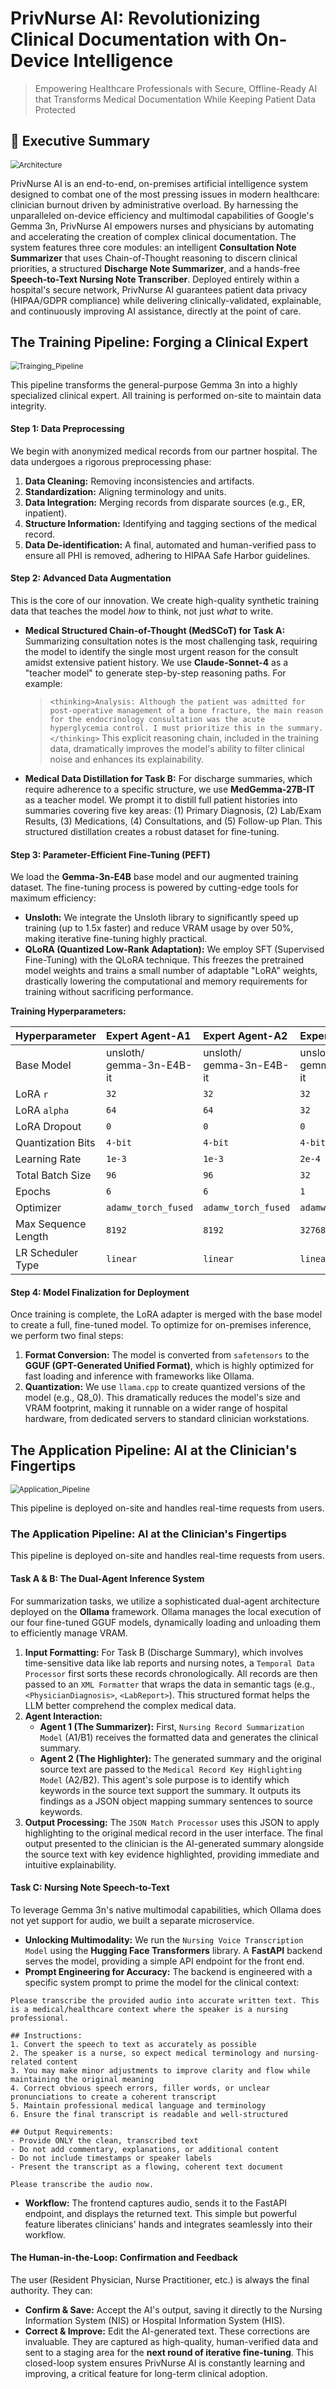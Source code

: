 # PrivNurse AI: Revolutionizing Clinical Documentation with On-Device Intelligence
> Empowering Healthcare Professionals with Secure, Offline-Ready AI that Transforms Medical Documentation While Keeping Patient Data Protected

## **🚀 Executive Summary**

<img src="/assets/PrivNurseAI_architecture_0802.png" alt="Architecture" style="zoom:85%;" />

PrivNurse AI is an end-to-end, on-premises artificial intelligence system designed to combat one of the most pressing issues in modern healthcare: clinician burnout driven by administrative overload. By harnessing the unparalleled on-device efficiency and multimodal capabilities of Google's Gemma 3n, PrivNurse AI empowers nurses and physicians by automating and accelerating the creation of complex clinical documentation. The system features three core modules: an intelligent **Consultation Note Summarizer** that uses Chain-of-Thought reasoning to discern clinical priorities, a structured **Discharge Note Summarizer**, and a hands-free **Speech-to-Text Nursing Note Transcriber**. Deployed entirely within a hospital's secure network, PrivNurse AI guarantees patient data privacy (HIPAA/GDPR compliance) while delivering clinically-validated, explainable, and continuously improving AI assistance, directly at the point of care.

## The Training Pipeline: Forging a Clinical Expert

<img src="/assets/training_pipeline.png" alt="Trainging_Pipeline" style="zoom:85%;" />

This pipeline transforms the general-purpose Gemma 3n into a highly specialized clinical expert. All training is performed on-site to maintain data integrity.

#### **Step 1: Data Preprocessing**
We begin with anonymized medical records from our partner hospital. The data undergoes a rigorous preprocessing phase:
1.  **Data Cleaning:** Removing inconsistencies and artifacts.
2.  **Standardization:** Aligning terminology and units.
3.  **Data Integration:** Merging records from disparate sources (e.g., ER, inpatient).
4.  **Structure Information:** Identifying and tagging sections of the medical record.
5.  **Data De-identification:** A final, automated and human-verified pass to ensure all PHI is removed, adhering to HIPAA Safe Harbor guidelines.

#### **Step 2: Advanced Data Augmentation**
This is the core of our innovation. We create high-quality synthetic training data that teaches the model *how* to think, not just *what* to write.
*   **Medical Structured Chain-of-Thought (MedSCoT) for Task A:** Summarizing consultation notes is the most challenging task, requiring the model to identify the single most urgent reason for the consult amidst extensive patient history. We use **Claude-Sonnet-4** as a "teacher model" to generate step-by-step reasoning paths. For example:
    > `<thinking>Analysis: Although the patient was admitted for post-operative management of a bone fracture, the main reason for the endocrinology consultation was the acute hyperglycemia control. I must prioritize this in the summary.</thinking>`
    This explicit reasoning chain, included in the training data, dramatically improves the model's ability to filter clinical noise and enhances its explainability.

*   **Medical Data Distillation for Task B:** For discharge summaries, which require adherence to a specific structure, we use **MedGemma-27B-IT** as a teacher model. We prompt it to distill full patient histories into summaries covering five key areas: (1) Primary Diagnosis, (2) Lab/Exam Results, (3) Medications, (4) Consultations, and (5) Follow-up Plan. This structured distillation creates a robust dataset for fine-tuning.

#### **Step 3: Parameter-Efficient Fine-Tuning (PEFT)**
We load the **Gemma-3n-E4B** base model and our augmented training dataset. The fine-tuning process is powered by cutting-edge tools for maximum efficiency:
*   **Unsloth:** We integrate the Unsloth library to significantly speed up training (up to 1.5x faster) and reduce VRAM usage by over 50%, making iterative fine-tuning highly practical.
*   **QLoRA (Quantized Low-Rank Adaptation):** We employ SFT (Supervised Fine-Tuning) with the QLoRA technique. This freezes the pretrained model weights and trains a small number of adaptable "LoRA" weights, drastically lowering the computational and memory requirements for training without sacrificing performance.

**Training Hyperparameters:**

| Hyperparameter | Expert Agent-A1 | Expert Agent-A2 | Expert Agent-B1 | Expert Agent-B2 |
| :--- | :--- | :--- | :--- | :--- |
| Base Model | unsloth/</br>gemma-3n-E4B-it | unsloth/</br>gemma-3n-E4B-it | unsloth/</br>gemma-3n-E4B-it | unsloth/</br>gemma-3n-E4B-it |
| LoRA `r` | `32` | `32` | `32` | `32` |
| LoRA `alpha`| `64` | `64` | `32` | `64` |
| LoRA Dropout | `0` | `0` | `0` | `0` | 
| Quantization Bits | `4-bit` | `4-bit` | `4-bit` | `4-bit` |
| Learning Rate| `1e-3` | `1e-3` | `2e-4` | `2e-4` |
| Total Batch Size | `96` | `96` | `32` | `32` |
| Epochs | `6` | `6` | `1` | `2` |
| Optimizer | `adamw_torch_fused`| `adamw_torch_fused`| `adamw_torch_fused`| `adamw_torch_fused` |
| Max Sequence Length | `8192` | `8192` | `32768` | `32768` |
| LR Scheduler Type | `linear` |`linear` |`linear` |`linear` |

#### **Step 4: Model Finalization for Deployment**
Once training is complete, the LoRA adapter is merged with the base model to create a full, fine-tuned model. To optimize for on-premises inference, we perform two final steps:
1.  **Format Conversion:** The model is converted from `safetensors` to the **GGUF (GPT-Generated Unified Format)**, which is highly optimized for fast loading and inference with frameworks like Ollama.
2.  **Quantization:** We use `llama.cpp` to create quantized versions of the model (e.g., Q8_0). This dramatically reduces the model's size and VRAM footprint, making it runnable on a wider range of hospital hardware, from dedicated servers to standard clinician workstations.


## The Application Pipeline: AI at the Clinician's Fingertips

<img src="/assets/application_pipeline.png" alt="Application_Pipeline" style="zoom:85%;" />

This pipeline is deployed on-site and handles real-time requests from users.





### **The Application Pipeline: AI at the Clinician's Fingertips**

This pipeline is deployed on-site and handles real-time requests from users.

#### **Task A & B: The Dual-Agent Inference System**
For summarization tasks, we utilize a sophisticated dual-agent architecture deployed on the **Ollama** framework. Ollama manages the local execution of our four fine-tuned GGUF models, dynamically loading and unloading them to efficiently manage VRAM.

1.  **Input Formatting:** For Task B (Discharge Summary), which involves time-sensitive data like lab reports and nursing notes, a `Temporal Data Processor` first sorts these records chronologically. All records are then passed to an `XML Formatter` that wraps the data in semantic tags (e.g., `<PhysicianDiagnosis>`, `<LabReport>`). This structured format helps the LLM better comprehend the complex medical data.
2.  **Agent Interaction:**
    *   **Agent 1 (The Summarizer):** First, `Nursing Record Summarization Model` (A1/B1) receives the formatted data and generates the clinical summary.
    *   **Agent 2 (The Highlighter):** The generated summary and the original source text are passed to the `Medical Record Key Highlighting Model` (A2/B2). This agent's sole purpose is to identify which keywords in the source text support the summary. It outputs its findings as a JSON object mapping summary sentences to source keywords.
3.  **Output Processing:** The `JSON Match Processor` uses this JSON to apply highlighting to the original medical record in the user interface. The final output presented to the clinician is the AI-generated summary alongside the source text with key evidence highlighted, providing immediate and intuitive explainability.

#### **Task C: Nursing Note Speech-to-Text**
To leverage Gemma 3n's native multimodal capabilities, which Ollama does not yet support for audio, we built a separate microservice.
*   **Unlocking Multimodality:** We run the `Nursing Voice Transcription Model` using the **Hugging Face Transformers** library. A **FastAPI** backend serves the model, providing a simple API endpoint for the front end.
*   **Prompt Engineering for Accuracy:** The backend is engineered with a specific system prompt to prime the model for the clinical context:
```
Please transcribe the provided audio into accurate written text. This is a medical/healthcare context where the speaker is a nursing professional.

## Instructions:
1. Convert the speech to text as accurately as possible
2. The speaker is a nurse, so expect medical terminology and nursing-related content
3. You may make minor adjustments to improve clarity and flow while maintaining the original meaning
4. Correct obvious speech errors, filler words, or unclear pronunciations to create a coherent transcript
5. Maintain professional medical language and terminology
6. Ensure the final transcript is readable and well-structured

## Output Requirements:
- Provide ONLY the clean, transcribed text
- Do not add commentary, explanations, or additional content
- Do not include timestamps or speaker labels
- Present the transcript as a flowing, coherent text document

Please transcribe the audio now.
```
*   **Workflow:** The frontend captures audio, sends it to the FastAPI endpoint, and displays the returned text. This simple but powerful feature liberates clinicians' hands and integrates seamlessly into their workflow.

#### **The Human-in-the-Loop: Confirmation and Feedback**
The user (Resident Physician, Nurse Practitioner, etc.) is always the final authority. They can:
*   **Confirm & Save:** Accept the AI's output, saving it directly to the Nursing Information System (NIS) or Hospital Information System (HIS).
*   **Correct & Improve:** Edit the AI-generated text. These corrections are invaluable. They are captured as high-quality, human-verified data and sent to a staging area for the **next round of iterative fine-tuning**. This closed-loop system ensures PrivNurse AI is constantly learning and improving, a critical feature for long-term clinical adoption.
